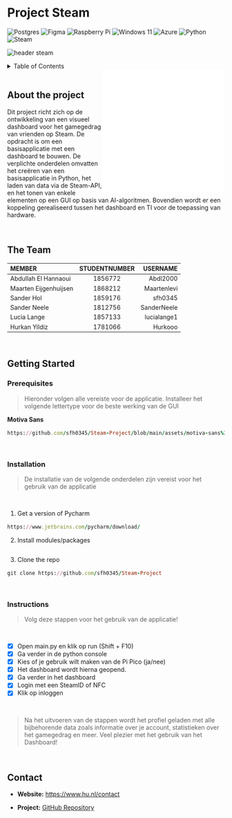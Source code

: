 # Project Steam

![Postgres](https://img.shields.io/badge/postgres-%23316192.svg?style=for-the-badge&logo=postgresql&logoColor=white)
![Figma](https://img.shields.io/badge/figma-%23F24E1E.svg?style=for-the-badge&logo=figma&logoColor=white)
![Raspberry Pi](https://img.shields.io/badge/-RaspberryPi-C51A4A?style=for-the-badge&logo=Raspberry-Pi)
![Windows 11](https://img.shields.io/badge/Windows%2011-%230079d5.svg?style=for-the-badge&logo=Windows%2011&logoColor=white)
![Azure](https://img.shields.io/badge/azure-%230072C6.svg?style=for-the-badge&logo=microsoftazure&logoColor=white)
![Python](https://img.shields.io/badge/python-3670A0?style=for-the-badge&logo=python&logoColor=ffdd54)
![Steam](https://img.shields.io/badge/steam-%23000000.svg?style=for-the-badge&logo=steam&logoColor=white)

![header steam](https://github.com/sfh0345/Steam-Project/assets/144694375/cd48b2fe-4d6a-4e8c-9e12-74bb18668f84)

<details>
  <summary>Table of Contents</summary>

- [About the Project](#about-the-project)
- [The Team](#the-team)
- [Getting Started](#getting-started)
  - [Prerequisites](#prerequisites)
  - [Installation](#installation)
  - [Instructions](#instructions)
- [Contact](#contact)
</details>



<img align="right" src="https://github.com/sfh0345/Steam-Project/blob/main/Projectarchief/Steamlogo2.png">

<br>

## About the project

Dit project richt zich op de ontwikkeling van een visueel dashboard voor het gamegedrag van vrienden op Steam. De opdracht is om een basisapplicatie met een dashboard te bouwen. De verplichte onderdelen omvatten het creëren van een basisapplicatie in Python, het laden van data via de Steam-API, en het tonen van enkele elementen op een GUI op basis van AI-algoritmen. Bovendien wordt er een koppeling gerealiseerd tussen het dashboard en TI voor de toepassing van hardware.

<br>

## The Team

| MEMBER | STUDENTNUMBER |  USERNAME  |
|:----------|:----------:|----------:|
| Abdullah El Hannaoui | 1856772  |  Abdl2000  |
| Maarten Eijgenhuijsen | 1868212  | Maartenlevi |
| Sander Hol | 1859176  |   sfh0345  |
| Sander Neele | 1812756 | SanderNeele | 
| Lucia Lange | 1857133  | lucialange1 |
| Hurkan Yildiz | 1781066  |  Hurkooo   |

<br>


## Getting Started



### Prerequisites

> Hieronder volgen alle vereiste voor de applicatie. Installeer het volgende lettertype voor de beste werking van de GUI

**Motiva Sans**
```ruby
https://github.com/sfh0345/Steam-Project/blob/main/assets/motiva-sans%20INSTALL.zip
```

<br>

### Installation

> De installatie van de volgende onderdelen zijn vereist voor het gebruik van de applicatie 
<br>

1. Get a version of Pycharm

  ```ruby
  https://www.jetbrains.com/pycharm/download/
  ```

2. Install modules/packages
```ruby

```



3. Clone the repo
  ```ruby
  git clone https://github.com/sfh0345/Steam-Project
  ```


<br>

### Instructions
> Volg deze stappen voor het gebruik van de applicatie!
<br>

- [X] Open main.py en klik op run (Shift + F10) <br>
- [X] Ga verder in de python console <br>
- [x] Kies of je gebruik wilt maken van de Pi Pico (ja/nee) <br>
- [x] Het dashboard wordt hierna geopend. <br>
- [x] Ga verder in het dashboard <br>
- [x] Login met een SteamID of NFC <br>
- [x] Klik op inloggen <br>

<br>

> Na het uitvoeren van de stappen wordt het profiel geladen met alle bijbehorende data zoals informatie over je account, statistieken over het gamegedrag en meer. Veel plezier met het gebruik van het Dashboard!

<br>

## Contact

- **Website:** https://www.hu.nl/contact

- **Project:** [GitHub Repository](https://github.com/sfh0345/Steam-Project)
